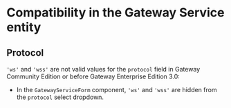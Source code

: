 # Compatibility in the Gateway Service entity

## Protocol

`'ws'` and `'wss'` are not valid values for the `protocol` field in Gateway Community Edition or before Gateway Enterprise Edition 3.0:
- In the `GatewayServiceForm` component, `'ws'` and `'wss'` are hidden from the `protocol` select dropdown.